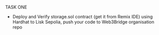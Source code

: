 TASK ONE

- Deploy and Verify storage.sol contract (get it from Remix IDE) using Hardhat to Lisk Sepolia, push your code to Web3Bridge organisation repo 